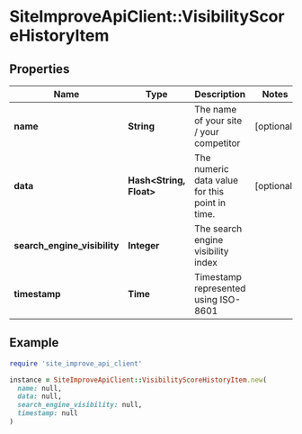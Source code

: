 # SiteImproveApiClient::VisibilityScoreHistoryItem

## Properties

| Name | Type | Description | Notes |
| ---- | ---- | ----------- | ----- |
| **name** | **String** | The name of your site / your competitor | [optional] |
| **data** | **Hash&lt;String, Float&gt;** | The numeric data value for this point in time. | [optional] |
| **search_engine_visibility** | **Integer** | The search engine visibility index |  |
| **timestamp** | **Time** | Timestamp represented using ISO-8601 |  |

## Example

```ruby
require 'site_improve_api_client'

instance = SiteImproveApiClient::VisibilityScoreHistoryItem.new(
  name: null,
  data: null,
  search_engine_visibility: null,
  timestamp: null
)
```

